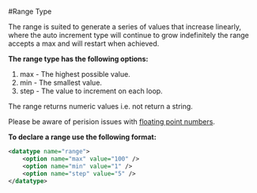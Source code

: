 #Range Type

The range is suited to generate a series of values that increase linearly, where the auto increment type will continue to grow indefinitely the range accepts a max and will restart when achieved.

**The range type has the following options:**

1. max  - The highest possible value.
2. min  - The smallest value.
3. step - The value to increment on each loop.

The range returns numeric values i.e. not return a string.

Please be aware of perision issues with [floating point numbers](http://php.net/manual/en/language.types.float.php).

**To declare a range use the following format:**

```xml
<datatype name="range">
    <option name="max" value="100" />
    <option name="min" value="1" />
    <option name="step" value="5" />
</datatype>
```

